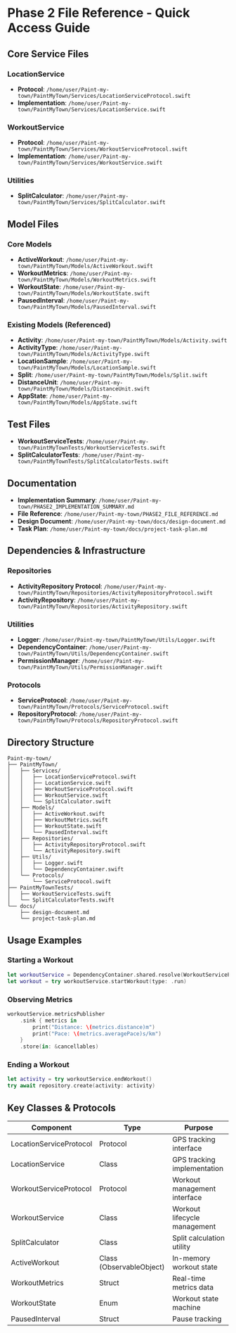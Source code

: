 # Phase 2 File Reference - Quick Access Guide

## Core Service Files

### LocationService
- **Protocol**: `/home/user/Paint-my-town/PaintMyTown/Services/LocationServiceProtocol.swift`
- **Implementation**: `/home/user/Paint-my-town/PaintMyTown/Services/LocationService.swift`

### WorkoutService
- **Protocol**: `/home/user/Paint-my-town/PaintMyTown/Services/WorkoutServiceProtocol.swift`
- **Implementation**: `/home/user/Paint-my-town/PaintMyTown/Services/WorkoutService.swift`

### Utilities
- **SplitCalculator**: `/home/user/Paint-my-town/PaintMyTown/Services/SplitCalculator.swift`

## Model Files

### Core Models
- **ActiveWorkout**: `/home/user/Paint-my-town/PaintMyTown/Models/ActiveWorkout.swift`
- **WorkoutMetrics**: `/home/user/Paint-my-town/PaintMyTown/Models/WorkoutMetrics.swift`
- **WorkoutState**: `/home/user/Paint-my-town/PaintMyTown/Models/WorkoutState.swift`
- **PausedInterval**: `/home/user/Paint-my-town/PaintMyTown/Models/PausedInterval.swift`

### Existing Models (Referenced)
- **Activity**: `/home/user/Paint-my-town/PaintMyTown/Models/Activity.swift`
- **ActivityType**: `/home/user/Paint-my-town/PaintMyTown/Models/ActivityType.swift`
- **LocationSample**: `/home/user/Paint-my-town/PaintMyTown/Models/LocationSample.swift`
- **Split**: `/home/user/Paint-my-town/PaintMyTown/Models/Split.swift`
- **DistanceUnit**: `/home/user/Paint-my-town/PaintMyTown/Models/DistanceUnit.swift`
- **AppState**: `/home/user/Paint-my-town/PaintMyTown/Models/AppState.swift`

## Test Files

- **WorkoutServiceTests**: `/home/user/Paint-my-town/PaintMyTownTests/WorkoutServiceTests.swift`
- **SplitCalculatorTests**: `/home/user/Paint-my-town/PaintMyTownTests/SplitCalculatorTests.swift`

## Documentation

- **Implementation Summary**: `/home/user/Paint-my-town/PHASE2_IMPLEMENTATION_SUMMARY.md`
- **File Reference**: `/home/user/Paint-my-town/PHASE2_FILE_REFERENCE.md`
- **Design Document**: `/home/user/Paint-my-town/docs/design-document.md`
- **Task Plan**: `/home/user/Paint-my-town/docs/project-task-plan.md`

## Dependencies & Infrastructure

### Repositories
- **ActivityRepository Protocol**: `/home/user/Paint-my-town/PaintMyTown/Repositories/ActivityRepositoryProtocol.swift`
- **ActivityRepository**: `/home/user/Paint-my-town/PaintMyTown/Repositories/ActivityRepository.swift`

### Utilities
- **Logger**: `/home/user/Paint-my-town/PaintMyTown/Utils/Logger.swift`
- **DependencyContainer**: `/home/user/Paint-my-town/PaintMyTown/Utils/DependencyContainer.swift`
- **PermissionManager**: `/home/user/Paint-my-town/PaintMyTown/Utils/PermissionManager.swift`

### Protocols
- **ServiceProtocol**: `/home/user/Paint-my-town/PaintMyTown/Protocols/ServiceProtocol.swift`
- **RepositoryProtocol**: `/home/user/Paint-my-town/PaintMyTown/Protocols/RepositoryProtocol.swift`

## Directory Structure

```
Paint-my-town/
├── PaintMyTown/
│   ├── Services/
│   │   ├── LocationServiceProtocol.swift
│   │   ├── LocationService.swift
│   │   ├── WorkoutServiceProtocol.swift
│   │   ├── WorkoutService.swift
│   │   └── SplitCalculator.swift
│   ├── Models/
│   │   ├── ActiveWorkout.swift
│   │   ├── WorkoutMetrics.swift
│   │   ├── WorkoutState.swift
│   │   └── PausedInterval.swift
│   ├── Repositories/
│   │   ├── ActivityRepositoryProtocol.swift
│   │   └── ActivityRepository.swift
│   ├── Utils/
│   │   ├── Logger.swift
│   │   └── DependencyContainer.swift
│   └── Protocols/
│       └── ServiceProtocol.swift
├── PaintMyTownTests/
│   ├── WorkoutServiceTests.swift
│   └── SplitCalculatorTests.swift
└── docs/
    ├── design-document.md
    └── project-task-plan.md
```

## Usage Examples

### Starting a Workout
```swift
let workoutService = DependencyContainer.shared.resolve(WorkoutServiceProtocol.self)
let workout = try workoutService.startWorkout(type: .run)
```

### Observing Metrics
```swift
workoutService.metricsPublisher
    .sink { metrics in
        print("Distance: \(metrics.distance)m")
        print("Pace: \(metrics.averagePace)s/km")
    }
    .store(in: &cancellables)
```

### Ending a Workout
```swift
let activity = try workoutService.endWorkout()
try await repository.create(activity: activity)
```

## Key Classes & Protocols

| Component | Type | Purpose |
|-----------|------|---------|
| LocationServiceProtocol | Protocol | GPS tracking interface |
| LocationService | Class | GPS tracking implementation |
| WorkoutServiceProtocol | Protocol | Workout management interface |
| WorkoutService | Class | Workout lifecycle management |
| SplitCalculator | Class | Split calculation utility |
| ActiveWorkout | Class (ObservableObject) | In-memory workout state |
| WorkoutMetrics | Struct | Real-time metrics data |
| WorkoutState | Enum | Workout state machine |
| PausedInterval | Struct | Pause tracking |

